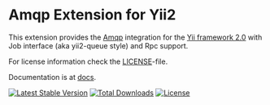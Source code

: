 Amqp Extension for Yii2
============================

This extension provides the [Amqp](https://en.wikipedia.org/wiki/Advanced_Message_Queuing_Protocol) integration for the [Yii framework 2.0](http://www.yiiframework.com) with Job interface (aka yii2-queue style) and Rpc support.

For license information check the [LICENSE](LICENSE.md)-file.

Documentation is at [docs](docs/ru/README.md).

[![Latest Stable Version](https://poser.pugx.org/matrozov/yii2-amqp/v/stable.png)](https://packagist.org/packages/matrozov/yii2-amqp)
[![Total Downloads](https://poser.pugx.org/matrozov/yii2-amqp/downloads.png)](https://packagist.org/packages/matrozov/yii2-amqp)
[![License](https://poser.pugx.org/matrozov/yii2-amqp/license)](https://packagist.org/packages/matrozov/yii2-amqp)
